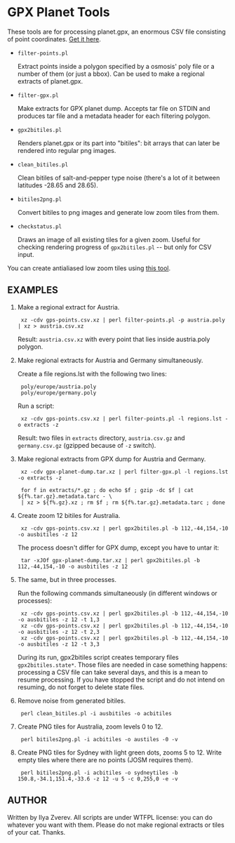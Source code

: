 # GPX Planet Tools

These tools are for processing planet.gpx, an enormous CSV file
consisting of point coordinates. [Get it here](http://planet.osm.org/gps/).

* `filter-points.pl`

	Extract points inside a polygon specified by a osmosis' poly file
	or a number of them (or just a bbox). Can be used to make a regional
	extracts of planet.gpx.

* `filter-gpx.pl`

    Make extracts for GPX planet dump. Accepts tar file on STDIN and
    produces tar file and a metadata header for each filtering polygon.

* `gpx2bitiles.pl`

	Renders planet.gpx or its part into "bitiles": bit arrays that can
	later be rendered into regular png images.

* `clean_bitiles.pl`

	Clean bitiles of salt-and-pepper type noise (there's a lot of it
        between latitudes -28.65 and 28.65).

* `bitiles2png.pl`

	Convert bitiles to png images and generate low zoom tiles from them.

* `checkstatus.pl`

    Draws an image of all existing tiles for a given zoom. Useful for checking
    rendering progress of `gpx2bitiles.pl` -- but only for CSV input.

You can create antialiased low zoom tiles using [this tool](https://github.com/AMDmi3/tiletool).

## EXAMPLES

1. Make a regional extract for Austria.

        xz -cdv gps-points.csv.xz | perl filter-points.pl -p austria.poly | xz > austria.csv.xz

    Result: `austria.csv.xz` with every point that lies inside austria.poly polygon.


2. Make regional extracts for Austria and Germany simultaneously.

    Create a file regions.lst with the following two lines:

        poly/europe/austria.poly
        poly/europe/germany.poly

    Run a script:

        xz -cdv gps-points.csv.xz | perl filter-points.pl -l regions.lst -o extracts -z

    Result: two files in `extracts` directory, `austria.csv.gz` and `germany.csv.gz`
    (gzipped because of `-z` switch).


3. Make regional extracts from GPX dump for Austria and Germany.

        xz -cdv gpx-planet-dump.tar.xz | perl filter-gpx.pl -l regions.lst -o extracts -z

        for f in extracts/*.gz ; do echo $f ; gzip -dc $f | cat ${f%.tar.gz}.metadata.tarc - \
        | xz > ${f%.gz}.xz ; rm $f ; rm ${f%.tar.gz}.metadata.tarc ; done


4. Create zoom 12 bitiles for Australia.

        xz -cdv gps-points.csv.xz | perl gpx2bitiles.pl -b 112,-44,154,-10 -o ausbitiles -z 12

    The process doesn't differ for GPX dump, except you have to untar it:

        tar -xJOf gpx-planet-dump.tar.xz | perl gpx2bitiles.pl -b 112,-44,154,-10 -o ausbitiles -z 12


5. The same, but in three processes.

    Run the following commands simultaneously (in different windows or processes):

        xz -cdv gps-points.csv.xz | perl gpx2bitiles.pl -b 112,-44,154,-10 -o ausbitiles -z 12 -t 1,3
        xz -cdv gps-points.csv.xz | perl gpx2bitiles.pl -b 112,-44,154,-10 -o ausbitiles -z 12 -t 2,3
        xz -cdv gps-points.csv.xz | perl gpx2bitiles.pl -b 112,-44,154,-10 -o ausbitiles -z 12 -t 3,3

    During its run, gpx2bitiles script creates temporary files `gpx2bitiles.state*`.
    Those files are needed in case something happens: processing a CSV file
    can take several days, and this is a mean to resume processing. If you have
    stopped the script and do not intend on resuming, do not forget to delete
    state files.


6. Remove noise from generated bitiles.

        perl clean_bitiles.pl -i ausbitiles -o acbitiles


7. Create PNG tiles for Australia, zoom levels 0 to 12.

        perl bitiles2png.pl -i acbitiles -o austiles -0 -v


8. Create PNG tiles for Sydney with light green dots, zooms 5 to 12.
   Write empty tiles where there are no points (JOSM requires them).

        perl bitiles2png.pl -i acbitiles -o sydneytiles -b 150.8,-34.1,151.4,-33.6 -z 12 -u 5 -c 0,255,0 -e -v


## AUTHOR

Written by Ilya Zverev. All scripts are under WTFPL license: you can
do whatever you want with them. Please do not make regional extracts
or tiles of your cat. Thanks.
